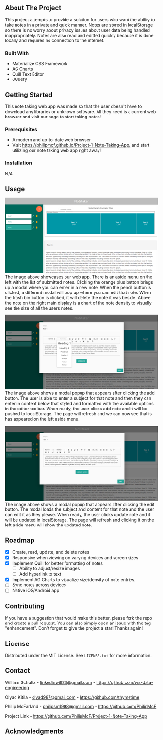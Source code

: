 ## About The Project
This project attempts to provide a solution for users who want the ability to take notes in a private 
and quick manner. Notes are stored in localStorage so there is no worry about privacy issues about user data
being handled inappropriately. Notes are also read and editted quickly because it is done locally and requires 
no connection to the internet.

### Built With 

* Materialize CSS Framework
* AG Charts
* Quill Text Editor
* JQuery

## Getting Started
This note taking web app was made so that the user doesn't have to download any libraries or unknown software.
All they need is a current web browser and visit our page to start taking notes!

### Prerequisites 
* A modern and up-to-date web browser
* Visit https://philipmcf.github.io/Project-1-Note-Taking-App/ and start utilizing our note taking web app right away!

### Installation 
N/A

## Usage 
![Main page of the note taking app. Aside menu on the left and main content on the right.](images/mainImage.png)
The image above showcases our web app. There is an aside menu on the left with the list of submitted notes.
Clicking the orange plus button brings up a modal where you can enter in a new note.
When the pencil button is clicked, a different modal will pop up where you can edit that note.
When the trash bin button is clicked, it will delete the note it was beside.
Above the note on the right main display is a chart of the note density to visually see the size of all the users notes.


![Showcases add functionality with a modal.](images/addImage.PNG)
The image above shows a modal popup that appears after clicking the add button. 
The user is able to enter a subject for that note and then they can enter in content below that styled and formatted with 
the available options in the editor toolbar. When ready, the user clicks add note and it will be pushed to localStorage.
The page will refresh and we can now see that is has appeared on the left aside menu.


![Showcases edit functionality with a different modal.](images/editImage.PNG)
The image above shows a modal popup that appears after clicking the edit button. 
The modal loads the subject and content for that note and the user can edit it as they please.
When ready, the user clicks update note and it will be updated in localStorage.
The page will refresh and clicking it on the left aside menu will show the updated note.


## Roadmap
- [x] Create, read, update, and delete notes
- [x] Responsive when viewing on varying devices and screen sizes
- [x] Implement Quill for better formatting of notes
    - [ ] Ability to adjust/resize images
    - [ ] Add hyperlink to text
- [x] Implement AG Charts to visualize size/density of note entries.
- [ ] Sync notes across devices
- [ ] Native iOS/Android app

## Contributing
If you have a suggestion that would make this better, please fork the repo and create a pull request. You can also simply open an issue with the tag "enhancement". Don't forget to give the project a star! Thanks again!

## License 

Distributed under the MIT License. See `LICENSE.txt` for more information.

## Contact 
William Schultz - linkedinwill23@gmail.com - https://github.com/ws-data-engineering

Olyad Kitila - olyad987@gmail.com - https://github.com/thymetime

Philip McFarland - philipsm1998@gmail.com - https://github.com/PhilipMcF

Project Link - https://github.com/PhilipMcF/Project-1-Note-Taking-App

## Acknowledgments 

